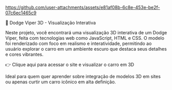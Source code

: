 https://github.com/user-attachments/assets/e81af08b-6c8e-453e-be2f-07c6ec1465c9

🚗 Dodge Viper 3D - Visualização Interativa

Neste projeto, você encontrará uma visualização 3D interativa de um Dodge Viper, feita com tecnologias web como JavaScript, HTML e CSS. O modelo foi renderizado com foco em realismo e interatividade, permitindo ao usuário explorar o carro em um ambiente escuro que destaca seus detalhes e cores vibrantes.

👉 Clique aqui para acessar o site e visualizar o carro em 3D

Ideal para quem quer aprender sobre integração de modelos 3D em sites ou apenas curtir um carro icônico em alta definição.
